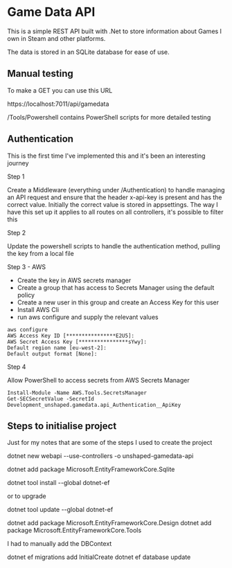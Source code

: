 # Game Data API 

This is a simple REST API built with .Net to store information about Games I own in Steam
and other platforms.

The data is stored in an SQLite database for ease of use.


## Manual testing

To make a GET you can use this URL

https://localhost:7011/api/gamedata

/Tools/Powershell contains PowerShell scripts for more detailed testing

## Authentication

This is the first time I've implemented this and it's been an interesting journey

Step 1

Create a Middleware (everything under /Authentication) to handle managing an API request
and ensure that the header x-api-key is present and has the correct value. Initially the correct
value is stored in appsettings. The way I have this set up it applies to all routes on all controllers,
it's possible to filter this

Step 2

Update the powershell scripts to handle the authentication method, pulling the key from a local
file

Step 3 - AWS

- Create the key in AWS secrets manager
- Create a group that has access to Secrets Manager using the default policy
- Create a new user in this group and create an Access Key for this user
- Install AWS Cli
- run aws configure and supply the relevant values

```
aws configure
AWS Access Key ID [****************E2U5]: 
AWS Secret Access Key [****************sYwy]: 
Default region name [eu-west-2]:
Default output format [None]:
```
Step 4 

Allow PowerShell to access secrets from AWS Secrets Manager

```
Install-Module -Name AWS.Tools.SecretsManager
Get-SECSecretValue -SecretId Development_unshaped.gamedata.api_Authentication__ApiKey
```

## Steps to initialise project

Just for my notes that are some of the steps I used to create the project

dotnet new webapi --use-controllers -o unshaped-gamedata-api

dotnet add package Microsoft.EntityFrameworkCore.Sqlite

dotnet tool install --global dotnet-ef

or to upgrade

dotnet tool update --global dotnet-ef

dotnet add package Microsoft.EntityFrameworkCore.Design
dotnet add package Microsoft.EntityFrameworkCore.Tools

I had to manually add the DBContext

dotnet ef migrations add InitialCreate
dotnet ef database update

